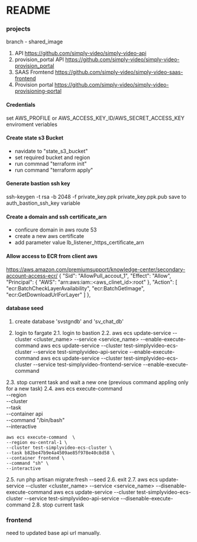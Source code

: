 # README #

### projects
branch - shared_image
1. API https://github.com/simply-video/simply-video-api
2. provision_portal API https://github.com/simply-video/simply-video-provision_portal
3. SAAS Fromtend https://github.com/simply-video/simply-video-saas-frontend
4. Provision portal https://github.com/simply-video/simply-video-provisioning-portal

#### Credentials
set AWS_PROFILE or AWS_ACCESS_KEY_ID/AWS_SECRET_ACCESS_KEY enviroment veriables

#### Create state s3 Bucket
- navidate to "state_s3_bucket"
- set required bucket and region 
- run commnad "terraform init"
- run command "terraform apply"

#### Generate bastion ssh key
ssh-keygen -t rsa  -b 2048 -f private_key.ppk
private_key.ppk.pub save to auth_bastion_ssh_key variable


#### Create a domain and ssh certificate_arn
- conficure domain in aws route 53
- create a new aws certificate
- add parameter value lb_listener_https_certificate_arn


#### Allow access to ECR from client aws
https://aws.amazon.com/premiumsupport/knowledge-center/secondary-account-access-ecr/
   {
      "Sid": "AllowPull_accout_1",
      "Effect": "Allow",
      "Principal": {
        "AWS": "arn:aws:iam::<aws_clinet_id>:root"
      },
      "Action": [
        "ecr:BatchCheckLayerAvailability",
        "ecr:BatchGetImage",
        "ecr:GetDownloadUrlForLayer"
      ]
    },



#### database seed

1. create database 'svstgndb' and 'sv_chat_db'


2. login to fargate
2.1. login to bastion
2.2. aws ecs update-service --cluster <cluster_name> --service <service_name> --enable-execute-command 
aws ecs update-service --cluster test-simplyvideo-ecs-cluster --service test-simplyvideo-api-service --enable-execute-command
aws ecs update-service --cluster test-simplyvideo-ecs-cluster --service test-simplyvideo-frontend-service --enable-execute-command

2.3. stop current task and wait a new one (previous command appling only for a new task)
2.4. aws ecs execute-command  \
    --region <region> \
    --cluster <cluster-name> \
    --task <task id> \
    --container api \
    --command "/bin/bash" \
    --interactive

    aws ecs execute-command  \
    --region eu-central-1 \
    --cluster test-simplyvideo-ecs-cluster \
    --task b82be47b9e4a4509ae85f978e40c8d58 \
    --container frontend \
    --command "sh" \
    --interactive

2.5. run php artisan migrate:fresh --seed
2.6. exit
2.7. aws ecs update-service --cluster <cluster_name> --service <service_name> --disenable-execute-command
aws ecs update-service --cluster test-simplyvideo-ecs-cluster --service test-simplyvideo-api-service --disenable-execute-command
2.8. stop current task


### frontend
need to updated base api url manually.
